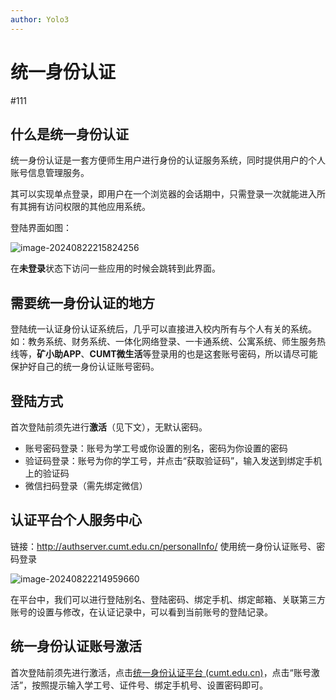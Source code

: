 ```yaml
---
author: Yolo3
---
```


# 统一身份认证

#111

## 什么是统一身份认证

统一身份认证是一套方便师生用户进行身份的认证服务系统，同时提供用户的个人账号信息管理服务。

其可以实现单点登录，即用户在一个浏览器的会话期中，只需登录一次就能进入所有其拥有访问权限的其他应用系统。

登陆界面如图：

![image-20240822215824256](https://s2.loli.net/2024/08/22/iT9nMs1b2YODBgy.png)

在**未登录**状态下访问一些应用的时候会跳转到此界面。

## 需要统一身份认证的地方

登陆统一认证身份认证系统后，几乎可以直接进入校内所有与个人有关的系统。如：教务系统、财务系统、一体化网络登录、一卡通系统、公寓系统、师生服务热线等，**矿小助APP**、**CUMT微生活**等登录用的也是这套账号密码，所以请尽可能保护好自己的统一身份认证账号密码。

## 登陆方式

首次登陆前须先进行**激活**（见下文），无默认密码。

- 账号密码登录：账号为学工号或你设置的别名，密码为你设置的密码
- 验证码登录：账号为你的学工号，并点击“获取验证码”，输入发送到绑定手机上的验证码
- 微信扫码登录（需先绑定微信）

## 认证平台个人服务中心

链接：http://authserver.cumt.edu.cn/personalInfo/  使用统一身份认证账号、密码登录

![image-20240822214959660](https://s2.loli.net/2024/08/22/vnX76MuObcCPwmI.png)

在平台中，我们可以进行登陆别名、登陆密码、绑定手机、绑定邮箱、关联第三方账号的设置与修改，在认证记录中，可以看到当前账号的登陆记录。

## 统一身份认证账号激活

首次登陆前须先进行激活，点击[统一身份认证平台 (cumt.edu.cn)](https://authserver.cumt.edu.cn/authserver/login)，点击“账号激活”，按照提示输入学工号、证件号、绑定手机号、设置密码即可。
